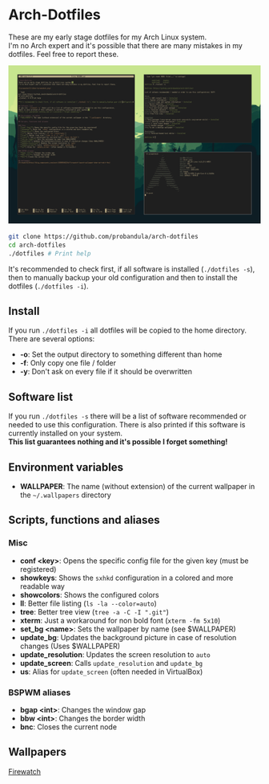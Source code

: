 # Arch-Dotfiles
These are my early stage dotfiles for my Arch Linux system.  
I'm no Arch expert and it's possible that there are many mistakes in my dotfiles. Feel free to report these.

![screenshot](/misc/screenshot.png)

```bash
git clone https://github.com/probandula/arch-dotfiles
cd arch-dotfiles
./dotfiles # Print help
```
It's recommended to check first, if all software is installed (`./dotfiles -s`), then to manually backup your old configuration and then to install the dotfiles (`./dotfiles -i`).

## Install
If you run `./dotfiles -i` all dotfiles will be copied to the home directory. There are several options:  
* **-o**: Set the output directory to something different than home
* **-f**: Only copy one file / folder
* **-y**: Don't ask on every file if it should be overwritten

## Software list
If you run `./dotfiles -s` there will be a list of software recommended or needed to use this configuration.
There is also printed if this software is currently installed on your system.  
**This list guarantees nothing and it's possible I forget something!**

## Environment variables
* **WALLPAPER**: The name (without extension) of the current wallpaper in the `~/.wallpapers` directory

## Scripts, functions and aliases

### Misc
* **conf &lt;key&gt;**: Opens the specific config file for the given key (must be registered)
* **showkeys**: Shows the `sxhkd` configuration in a colored and more readable way
* **showcolors**: Shows the configured colors
* **ll**: Better file listing (`ls -la --color=auto`)
* **tree**: Better tree view (`tree -a -C -I ".git"`)
* **xterm**: Just a workaround for non bold font (`xterm -fm 5x10`)
* **set_bg &lt;name&gt;**: Sets the wallpaper by name (see $WALLPAPER)
* **update_bg**: Updates the background picture in case of resolution changes (Uses $WALLPAPER)
* **update_resolution**: Updates the screen resolution to `auto`
* **update_screen**: Calls `update_resolution` and `update_bg`
* **us**: Alias for `update_screen` (often needed in VirtualBox)

### BSPWM aliases
* **bgap &lt;int&gt;**: Changes the window gap
* **bbw &lt;int&gt;**: Changes the border width
* **bnc**: Closes the current node

## Wallpapers
[Firewatch](http://blog.camposanto.com/post/138965082204/firewatch-launch-wallpaper-when-we-redit-the)

